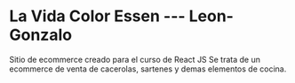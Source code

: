 # La Vida Color Essen --- Leon-Gonzalo
Sitio de ecommerce creado para el curso de React JS
Se trata de un ecommerce de venta de cacerolas, sartenes y demas elementos de cocina.
